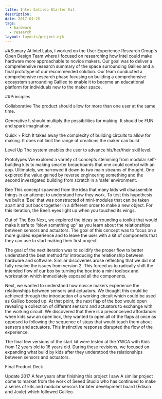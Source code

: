 ```yaml
---
title: Intel Galileo Starter Kit
description:
date: 2017-04-25
tags:
  - hardware
  - research
layout: layouts/project.njk
---
```


##Sumary
At Intel Labs, I worked on the User Experience Research Group's Open Design Team where I focused on researching how Intel could make hardware more approachable to novice makers. Our goal was to deliver a comprehensive research summary of the space surrounding Galileo and a final prototype of our recommended solution. Our team conducted a comprehensive research phase focusing on building a comprehensive ecosystem surrounding Galileo to enable it to become an educational platform for individuals new to the maker space.

##Principles

Collaborative
The product should allow for more than one user at the same time.

Generative
It should multiply the possibilities for making. It should be FUN and spark imagination.

Quick + Rich
It takes away the complexity of building circuits to allow for making. It does not limit the range of creations the maker can build.

Level Up
The system enables the user to advance his/her/their skill level.

Prototypes
We explored a variety of concepts stemming from modular self-building kits to making smarter breadboards that one could control with an app. Ultimately, we narrowed it down to two main streams of thought. One explored the value gained by reverse engineering something and the second investigated building from scratch in a ‘safe’ environment.

Bee
This concept spawned from the idea that many kids will disassemble things in an attempt to understand how they work. To test this hypothesis we built a ‘Bee’ that was constructed of mini-modules that can be taken apart and put back together in a different order to make a new object. For this iteration, the Bee’s eyes light up when you touched its wings.

Out of The Box
Next, we explored the ideas surrounding a toolkit that would make it safe to “blow something up” as you learn about the relationships between sensors and actuators. The goal of this concept was to focus on a more guided experience and to leave the user with a kit of components that they can use to start making their first project.

The goal of the next iteration was to solidify the proper flow to better understand the best method for introducing the relationship between hardware and software. Similar discoveries arose reflecting that we did not fully resolve the issues from version 2. This forced us to radically shift the intended flow of our box by turning the box into a mini toolbox and workstation which immediately exposed all the components.

Next, we wanted to understand how novice makers experience the relationships between sensors and actuators. We thought this could be achieved through the introduction of a working circuit which could be used as Galileo booted up. At that point, the next flap of the box would open revealing a collection of different sensors and actuators to exchange with the working circuit. We discovered that there is a preconceived affordance: when kids saw an open box, they wanted to open all of the flaps at once as opposed to following the sequence of steps that would teach them about sensors and actuators. This instinctive response disrupted the flow of the experience.

The final few versions of the start kit were tested at the YWCA with Kids from 12 years old to 16 years old. During these revisions, we focused on expanding what build by kids after they understood the relationships between sensors and actuators.

Final Product Deck

Update 2017
A few years after finishing this project I saw A similar project come to market from the work of Seeed Studio who has continued to make a series of kits and modular sensors for later development board (Edison and Joule) which followed Galileo.
